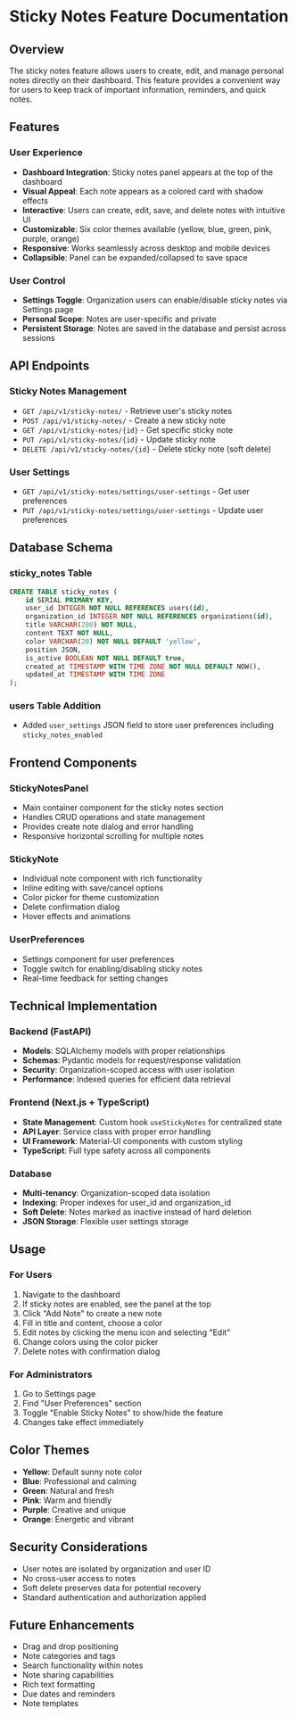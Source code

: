 # Sticky Notes Feature Documentation

## Overview

The sticky notes feature allows users to create, edit, and manage personal notes directly on their dashboard. This feature provides a convenient way for users to keep track of important information, reminders, and quick notes.

## Features

### User Experience
- **Dashboard Integration**: Sticky notes panel appears at the top of the dashboard
- **Visual Appeal**: Each note appears as a colored card with shadow effects
- **Interactive**: Users can create, edit, save, and delete notes with intuitive UI
- **Customizable**: Six color themes available (yellow, blue, green, pink, purple, orange)
- **Responsive**: Works seamlessly across desktop and mobile devices
- **Collapsible**: Panel can be expanded/collapsed to save space

### User Control
- **Settings Toggle**: Organization users can enable/disable sticky notes via Settings page
- **Personal Scope**: Notes are user-specific and private
- **Persistent Storage**: Notes are saved in the database and persist across sessions

## API Endpoints

### Sticky Notes Management
- `GET /api/v1/sticky-notes/` - Retrieve user's sticky notes
- `POST /api/v1/sticky-notes/` - Create a new sticky note
- `GET /api/v1/sticky-notes/{id}` - Get specific sticky note
- `PUT /api/v1/sticky-notes/{id}` - Update sticky note
- `DELETE /api/v1/sticky-notes/{id}` - Delete sticky note (soft delete)

### User Settings
- `GET /api/v1/sticky-notes/settings/user-settings` - Get user preferences
- `PUT /api/v1/sticky-notes/settings/user-settings` - Update user preferences

## Database Schema

### sticky_notes Table
```sql
CREATE TABLE sticky_notes (
    id SERIAL PRIMARY KEY,
    user_id INTEGER NOT NULL REFERENCES users(id),
    organization_id INTEGER NOT NULL REFERENCES organizations(id),
    title VARCHAR(200) NOT NULL,
    content TEXT NOT NULL,
    color VARCHAR(20) NOT NULL DEFAULT 'yellow',
    position JSON,
    is_active BOOLEAN NOT NULL DEFAULT true,
    created_at TIMESTAMP WITH TIME ZONE NOT NULL DEFAULT NOW(),
    updated_at TIMESTAMP WITH TIME ZONE
);
```

### users Table Addition
- Added `user_settings` JSON field to store user preferences including `sticky_notes_enabled`

## Frontend Components

### StickyNotesPanel
- Main container component for the sticky notes section
- Handles CRUD operations and state management
- Provides create note dialog and error handling
- Responsive horizontal scrolling for multiple notes

### StickyNote
- Individual note component with rich functionality
- Inline editing with save/cancel options
- Color picker for theme customization
- Delete confirmation dialog
- Hover effects and animations

### UserPreferences
- Settings component for user preferences
- Toggle switch for enabling/disabling sticky notes
- Real-time feedback for setting changes

## Technical Implementation

### Backend (FastAPI)
- **Models**: SQLAlchemy models with proper relationships
- **Schemas**: Pydantic models for request/response validation
- **Security**: Organization-scoped access with user isolation
- **Performance**: Indexed queries for efficient data retrieval

### Frontend (Next.js + TypeScript)
- **State Management**: Custom hook `useStickyNotes` for centralized state
- **API Layer**: Service class with proper error handling
- **UI Framework**: Material-UI components with custom styling
- **TypeScript**: Full type safety across all components

### Database
- **Multi-tenancy**: Organization-scoped data isolation
- **Indexing**: Proper indexes for user_id and organization_id
- **Soft Delete**: Notes marked as inactive instead of hard deletion
- **JSON Storage**: Flexible user settings storage

## Usage

### For Users
1. Navigate to the dashboard
2. If sticky notes are enabled, see the panel at the top
3. Click "Add Note" to create a new note
4. Fill in title and content, choose a color
5. Edit notes by clicking the menu icon and selecting "Edit"
6. Change colors using the color picker
7. Delete notes with confirmation dialog

### For Administrators
1. Go to Settings page
2. Find "User Preferences" section
3. Toggle "Enable Sticky Notes" to show/hide the feature
4. Changes take effect immediately

## Color Themes
- **Yellow**: Default sunny note color
- **Blue**: Professional and calming
- **Green**: Natural and fresh
- **Pink**: Warm and friendly
- **Purple**: Creative and unique
- **Orange**: Energetic and vibrant

## Security Considerations
- User notes are isolated by organization and user ID
- No cross-user access to notes
- Soft delete preserves data for potential recovery
- Standard authentication and authorization applied

## Future Enhancements
- Drag and drop positioning
- Note categories and tags
- Search functionality within notes
- Note sharing capabilities
- Rich text formatting
- Due dates and reminders
- Note templates